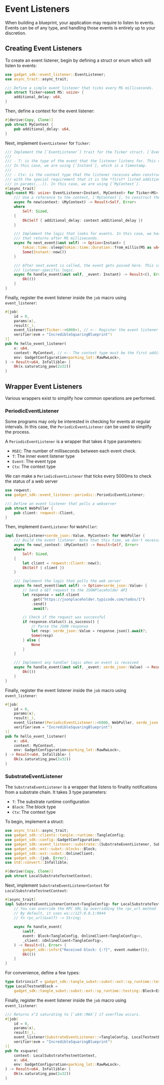 # Event Listeners

When building a blueprint, your application may require to listen to events. Events can be of any type, and handling those events is entirely up to your discretion.

## Creating Event Listeners

To create an event listener, begin by defining a struct or enum which will listen to events:

```rust
use gadget_sdk::event_listener::EventListener;
use async_trait::async_trait;

/// Define a simple event listener that ticks every MS milliseconds.
pub struct Ticker<const MS: usize> {
    additional_delay: u64,
}
```

Then, define a context for the event listener:

```rust
#[derive(Copy, Clone)]
pub struct MyContext {
    pub additional_delay: u64,
}
```

Next, implement `EventListener` for `Ticker`:

```rust
/// Implement the [`EventListener`] trait for the Ticker struct. [`EventListener`] has two type parameters:
/// 
/// - T: is the type of the event that the listener listens for. This can be anything that is Send + Sync + 'static.
/// In this case, we are using [`Instant`], which is a timestamp.
///
/// - Ctx: is the context type that the listener receives when constructed. This can be anything that is Send + Sync + 'static,
/// with the special requirement that it is the *first* listed additional parameter in the [`job`] macro (i.e., a parameter not
/// in params(...)). In this case, we are using [`MyContext`].
#[async_trait]
impl<const MS: usize> EventListener<Instant, MyContext> for Ticker<MS> {
    /// Use a reference to the context, [`MyContext`], to construct the listener
    async fn new(context: &MyContext) -> Result<Self, Error>
    where
        Self: Sized,
    {
        Ok(Self { additional_delay: context.additional_delay })
    }

    /// Implement the logic that looks for events. In this case, we have a simple stream
    /// that returns after MS milliseconds.
    async fn next_event(&mut self) -> Option<Instant> {
        tokio::time::sleep(tokio::time::Duration::from_millis(MS as u64 + self.additional_delay)).await;
        Some(Instant::now())
    }

    /// After next_event is called, the event gets passed here. This is where you would implement
    /// listener-specific logic.
    async fn handle_event(&mut self, _event: Instant) -> Result<(), Error> {
        Ok(())
    }
}
```

Finally, register the event listener inside the `job` macro using `event_listener`:

```rust
#[job(
    id = 0,
    params(x),
    result(_),
    event_listener(Ticker::<6000>), // <-- Register the event listener here
    verifier(evm = "IncredibleSquaringBlueprint")
)]
pub fn hello_event_listener(
    x: u64,
    context: MyContext, // <-- The context type must be the first additional parameter
    env: GadgetConfiguration<parking_lot::RawRwLock>,
) -> Result<u64, Infallible> {
    Ok(x.saturating_pow(2u32))
}
```

## Wrapper Event Listeners
Various wrappers exist to simplify how common operations are performed.

### PeriodicEventListener
Some programs may only be interested in checking for events at regular intervals. In this case, the `PeriodicEventListener` can be used to simplify the process.

A `PeriodicEventListener` is a wrapper that takes 4 type parameters:

* `MSEC`: The number of milliseconds between each event check.
* `T`: The inner event listener type
* `Event`: The event type
* `Ctx`: The context type

We can make a `PeriodicEventListener` that ticks every 5000ms to check the status of a web server

```rust
use reqwest;
use gadget_sdk::event_listener::periodic::PeriodicEventListener;

/// Define an event listener that polls a webserver
pub struct WebPoller {
    pub client: reqwest::Client,
}
```

Then, implement `EventListener` for `WebPoller`:

```rust
impl EventListener<serde_json::Value, MyContext> for WebPoller {
    /// Build the event listener. Note that this time, we don't necessarily need the context
    async fn new(_context: &MyContext) -> Result<Self, Error>
    where
        Self: Sized,
    {
        let client = reqwest::Client::new();
        Ok(Self { client })
    }

    /// Implement the logic that polls the web server
    async fn next_event(&mut self) -> Option<serde_json::Value> {
        // Send a GET request to the JSONPlaceholder API
        let response = self.client
            .get("https://jsonplaceholder.typicode.com/todos/1")
            .send()
            .await?;

        // Check if the request was successful
        if response.status().is_success() {
            // Parse the JSON response
            let resp: serde_json::Value = response.json().await?;
            Some(resp)
        } else {
            None
        }
    }

    /// Implement any handler logic when an event is received
    async fn handle_event(&mut self, _event: serde_json::Value) -> Result<(), Error> {
        Ok(())
    }
}
```

Finally, register the event listener inside the `job` macro using `event_listener`:


```rust
#[job(
    id = 0,
    params(x),
    result(_),
    event_listener(PeriodicEventListener::<6000, WebPoller, serde_json::Value, MyContext>), // <-- Register the event listener here
    verifier(evm = "IncredibleSquaringBlueprint")
)]
pub fn hello_event_listener(
    x: u64,
    context: MyContext,
    env: GadgetConfiguration<parking_lot::RawRwLock>,
) -> Result<u64, Infallible> {
    Ok(x.saturating_pow(2u32))
}
```

### SubstrateEventListener
The `SubstrateEventListener` is a wrapper that listens to finality notifications from a substrate chain. It takes 3 type parameters:

* `T`: The substrate runtime configuration
* `Block`: The block type
* `Ctx`: The context type

To begin, implement a struct:

```rust
use async_trait::async_trait;
use gadget_sdk::clients::tangle::runtime::TangleConfig;
use gadget_sdk::config::GadgetConfiguration;
use gadget_sdk::event_listener::substrate::{SubstrateEventListener, SubstrateEventListenerContext};
use gadget_sdk::ext::subxt::blocks::Block;
use gadget_sdk::ext::subxt::OnlineClient;
use gadget_sdk::{job, Error};
use std::convert::Infallible;

#[derive(Copy, Clone)]
pub struct LocalSubstrateTestnetContext;
```

Next, implement `SubstrateEventListenerContext` for `LocalSubstrateTestnetContext`:

```rust
#[async_trait]
impl SubstrateEventListenerContext<TangleConfig> for LocalSubstrateTestnetContext {
    // You can override the RPC URL by overridding the rpc_url method
    // By default, it uses ws://127.0.0.1:9944
    // fn rpc_url(&self) -> String;
    
    async fn handle_event(
        &self,
        event: Block<TangleConfig, OnlineClient<TangleConfig>>,
        _client: &OnlineClient<TangleConfig>,
    ) -> Result<(), Error> {
        gadget_sdk::info!("Received block: {:?}", event.number());
        Ok(())
    }
}
```

For convenience, define a few types:

```rust
type ExtrinsicT = gadget_sdk::tangle_subxt::subxt::ext::sp_runtime::testing::ExtrinsicWrapper<()>;
type LocalTestnetBlock =
    gadget_sdk::tangle_subxt::subxt::ext::sp_runtime::testing::Block<ExtrinsicT>;
```

Finally, register the event listener inside the `job` macro using `event_listener`:

```rust
/// Returns x^2 saturating to [`u64::MAX`] if overflow occurs.
#[job(
    id = 0,
    params(x),
    result(_),
    event_listener(SubstrateEventListener::<TangleConfig, LocalTestnetBlock, LocalSubstrateTestnetContext>),
    verifier(evm = "IncredibleSquaringBlueprint")
)]
pub fn xsquare(
    context: LocalSubstrateTestnetContext,
    x: u64,
    env: GadgetConfiguration<parking_lot::RawRwLock>,
) -> Result<u64, Infallible> {
    Ok(x.saturating_pow(2u32))
}
```